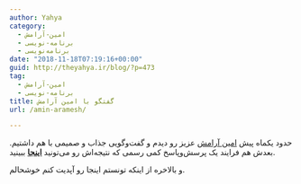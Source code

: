 ```yaml
---
author: Yahya
category:
  - امین-آرامش
  - برنامه-نویسی
  - برنامه‌نویسی
date: "2018-11-18T07:19:16+00:00"
guid: http://theyahya.ir/blog/?p=473
tag:
  - امین-آرامش
  - برنامه-نویسی
title: گفتگو با امین آرامش
url: /amin-aramesh/

---
```

حدود یکماه پیش [امین آرامش](http://aminaramesh.ir/) عزیز رو دیدم و گفت‌وگویی جذاب و صمیمی با هم داشتیم. بعدش هم فرایند یک پرسش‌وپاسخ کمی رسمی که نتیجه‌اش رو می‌تونید **[اینجا](http://aminaramesh.ir/1397/08/23/front-end-back-end-developer/)** ببینید.

و بالاخره از اینکه تونستم اینجا رو آپدیت کنم خوشحالم.
